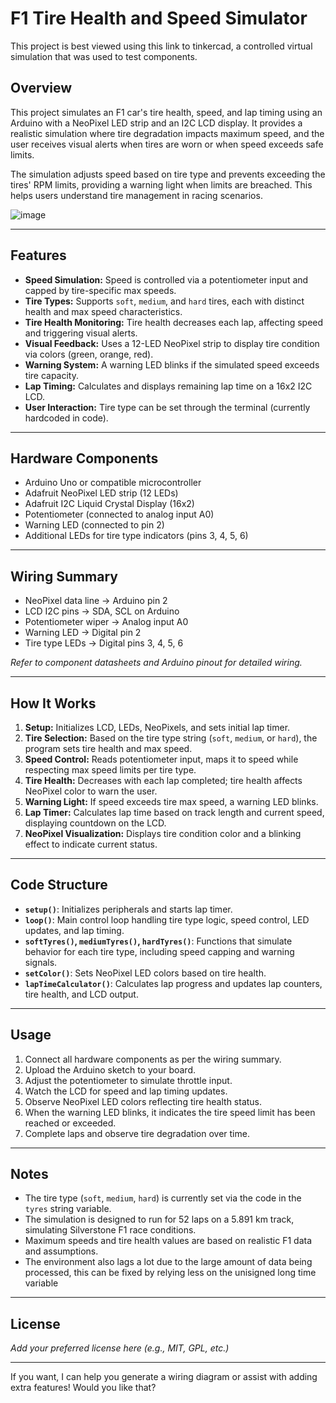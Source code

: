 # F1 Tire Health and Speed Simulator
This project is best viewed using this link to tinkercad, a controlled virtual simulation that was used to test components.
## Overview
This project simulates an F1 car's tire health, speed, and lap timing using an Arduino with a NeoPixel LED strip and an I2C LCD display. It provides a realistic simulation where tire degradation impacts maximum speed, and the user receives visual alerts when tires are worn or when speed exceeds safe limits.

The simulation adjusts speed based on tire type and prevents exceeding the tires' RPM limits, providing a warning light when limits are breached. This helps users understand tire management in racing scenarios.

![image](https://github.com/user-attachments/assets/a60696d8-e0a7-4054-b2b1-1aff0bde3ba8)

---

## Features
- **Speed Simulation:** Speed is controlled via a potentiometer input and capped by tire-specific max speeds.
- **Tire Types:** Supports `soft`, `medium`, and `hard` tires, each with distinct health and max speed characteristics.
- **Tire Health Monitoring:** Tire health decreases each lap, affecting speed and triggering visual alerts.
- **Visual Feedback:** Uses a 12-LED NeoPixel strip to display tire condition via colors (green, orange, red).
- **Warning System:** A warning LED blinks if the simulated speed exceeds tire capacity.
- **Lap Timing:** Calculates and displays remaining lap time on a 16x2 I2C LCD.
- **User Interaction:** Tire type can be set through the terminal (currently hardcoded in code).

---

## Hardware Components
- Arduino Uno or compatible microcontroller
- Adafruit NeoPixel LED strip (12 LEDs)
- Adafruit I2C Liquid Crystal Display (16x2)
- Potentiometer (connected to analog input A0)
- Warning LED (connected to pin 2)
- Additional LEDs for tire type indicators (pins 3, 4, 5, 6)

---

## Wiring Summary
- NeoPixel data line → Arduino pin 2
- LCD I2C pins → SDA, SCL on Arduino
- Potentiometer wiper → Analog input A0
- Warning LED → Digital pin 2
- Tire type LEDs → Digital pins 3, 4, 5, 6

*Refer to component datasheets and Arduino pinout for detailed wiring.*

---

## How It Works
1. **Setup:** Initializes LCD, LEDs, NeoPixels, and sets initial lap timer.
2. **Tire Selection:** Based on the tire type string (`soft`, `medium`, or `hard`), the program sets tire health and max speed.
3. **Speed Control:** Reads potentiometer input, maps it to speed while respecting max speed limits per tire type.
4. **Tire Health:** Decreases with each lap completed; tire health affects NeoPixel color to warn the user.
5. **Warning Light:** If speed exceeds tire max speed, a warning LED blinks.
6. **Lap Timer:** Calculates lap time based on track length and current speed, displaying countdown on the LCD.
7. **NeoPixel Visualization:** Displays tire condition color and a blinking effect to indicate current status.

---

## Code Structure
- **`setup()`**: Initializes peripherals and starts lap timer.
- **`loop()`**: Main control loop handling tire type logic, speed control, LED updates, and lap timing.
- **`softTyres()`, `mediumTyres()`, `hardTyres()`**: Functions that simulate behavior for each tire type, including speed capping and warning signals.
- **`setColor()`**: Sets NeoPixel LED colors based on tire health.
- **`lapTimeCalculator()`**: Calculates lap progress and updates lap counters, tire health, and LCD output.

---

## Usage
1. Connect all hardware components as per the wiring summary.
2. Upload the Arduino sketch to your board.
3. Adjust the potentiometer to simulate throttle input.
4. Watch the LCD for speed and lap timing updates.
5. Observe NeoPixel LED colors reflecting tire health status.
6. When the warning LED blinks, it indicates the tire speed limit has been reached or exceeded.
7. Complete laps and observe tire degradation over time.

---

## Notes
- The tire type (`soft`, `medium`, `hard`) is currently set via the code in the `tyres` string variable.
- The simulation is designed to run for 52 laps on a 5.891 km track, simulating Silverstone F1 race conditions.
- Maximum speeds and tire health values are based on realistic F1 data and assumptions.
- The environment also lags a lot due to the large amount of data being processed, this can be fixed by relying less on the unisigned long time variable

---

## License
*Add your preferred license here (e.g., MIT, GPL, etc.)*

---

If you want, I can help you generate a wiring diagram or assist with adding extra features! Would you like that?
